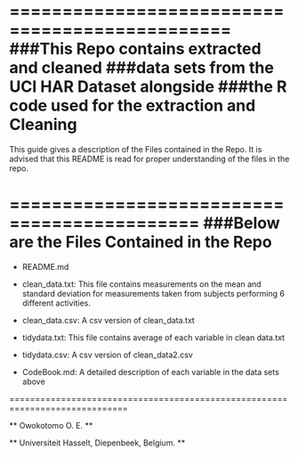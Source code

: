 ===============================================
###This Repo contains extracted and cleaned
###data sets from the UCI HAR Dataset alongside
###the R code used for the extraction and Cleaning
===============================================

This guide gives a description of the Files contained in the Repo. It is advised that this README
is read for proper understanding of the files in the repo.

============================================
###Below are the Files Contained in the Repo
============================================

* README.md

* clean_data.txt: This file contains measurements on the mean and standard deviation for measurements taken from subjects performing 6 different activities.

* clean_data.csv: A csv version of clean_data.txt

* tidydata.txt: This file contains average of each variable in clean data.txt

* tidydata.csv: A csv version of clean_data2.csv

* CodeBook.md: A detailed description of each variable in the data sets above

=============================================================================


** Owokotomo O. E. **

** Universiteit Hasselt, Diepenbeek, Belgium. **